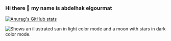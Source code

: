 ### Hi there 👋 my name is abdelhak elgourmat 

[![Anurag's GitHub stats](https://github-readme-stats.vercel.app/api?username=Abdelhak21-elgo)](https://github.com/anuraghazra/github-readme-stats)

<picture>
  <source media="(prefers-color-scheme: dark)" srcset="https://user-images.githubusercontent.com/25423296/163456776-7f95b81a-f1ed-45f7-b7ab-8fa810d529fa.png">
  <img alt="Shows an illustrated sun in light color mode and a moon with stars in dark color mode." src="https://user-images.githubusercontent.com/25423296/163456779-a8556205-d0a5-45e2-ac17-42d089e3c3f8.png">
</picture>
